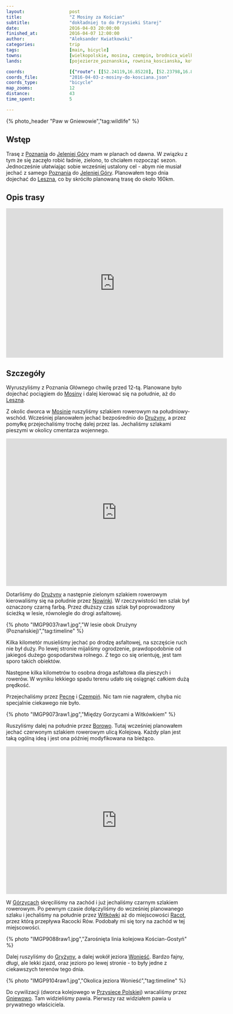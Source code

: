 ```yaml
---
layout:                 post
title:                  "Z Mosiny za Kościan"
subtitle:               "dokładniej to do Przysieki Starej"
date:                   2016-04-03 20:00:00
finished_at:            2016-04-07 12:00:00
author:                 "Aleksander Kwiatkowski"
categories:             trip
tags:                   [main, bicycle]
towns:                  [wielkopolskie, mosina, czempin, brodnica_wielkopolskie, koscian, smigiel]
lands:                  [pojezierze_poznanskie, rownina_koscianska, kotlina_sremska, pojezierze_krzywinskie]

coords:                 [{"route": [[52.24119,16.85228], [52.23798,16.84898], [52.22484,16.85301], [52.21850,16.84915], [52.21148,16.85503], [52.20880,16.84632], [52.21185,16.82606], [52.19886,16.82619], [52.19170,16.80881], [52.16799,16.80546], [52.15741,16.78216], [52.14403,16.76881], [52.14385,16.76628], [52.12862,16.76349], [52.12733,16.77160], [52.11835,16.78061], [52.11946,16.78851], [52.11832,16.78035], [52.09911,16.76907], [52.09484,16.73362], [52.06153,16.71148], [52.05622,16.70800], [52.04466,16.70778], [52.03600,16.71482], [52.03120,16.70856], [52.03381,16.70083], [52.02299,16.67616], [52.01673,16.67770], [52.01538,16.66680], [52.03138,16.61191], [52.03611,16.60449]], "type": "bicycle"}]
coords_file:            "2016-04-03-z-mosiny-do-kosciana.json"
coords_type:            "bicycle"
map_zooms:              12
distance:               43
time_spent:             5

---
```


[wiki-poznan]:               https://pl.wikipedia.org/wiki/Pozna%C5%84
[wiki-jelenia-gora]:         https://pl.wikipedia.org/wiki/Jelenia_G%C3%B3ra
[wiki-leszno]:               https://pl.wikipedia.org/wiki/Leszno
[wiki-mosina]:               https://pl.wikipedia.org/wiki/Mosina
[wiki-druzyna]:              https://pl.wikipedia.org/wiki/Dru%C5%BCyna_(wojew%C3%B3dztwo_wielkopolskie)
[wiki-nowinki]:              https://pl.wikipedia.org/wiki/Nowinki_(wojew%C3%B3dztwo_wielkopolskie)
[wiki-pecna]:                https://pl.wikipedia.org/wiki/Pecna
[wiki-czempin]:              https://pl.wikipedia.org/wiki/Czempi%C5%84
[wiki-borowo]:               https://pl.wikipedia.org/wiki/Borowo_(powiat_ko%C5%9Bcia%C5%84ski)
[wiki-gorzyce]:              https://pl.wikipedia.org/wiki/Gorzyce_(powiat_ko%C5%9Bcia%C5%84ski)
[wiki-witkowki]:             https://pl.wikipedia.org/wiki/Witk%C3%B3wki_(wie%C5%9B_w_wojew%C3%B3dztwie_wielkopolskim)
[wiki-racot]:                https://pl.wikipedia.org/wiki/Racot
[wiki-gryzyna]:              https://pl.wikipedia.org/wiki/Gry%C5%BCyna_(wojew%C3%B3dztwo_wielkopolskie)
[wiki-jezioro-woniesc]:      https://pl.wikipedia.org/wiki/Wonie%C5%9B%C4%87_(jezioro)
[wiki-przysieka-polska]:     https://pl.wikipedia.org/wiki/Przysieka_Polska
[wiki-gniewowo]:             https://pl.wikipedia.org/wiki/Gniewowo_(wojew%C3%B3dztwo_wielkopolskie)

{% photo_header "Paw w Gniewowie","tag:wildlife" %}

Wstęp
-----

Trasę z [Poznania][wiki-poznan] do [Jeleniej Góry][wiki-jelenia-gora] mam w planach od dawna.
W związku z tym że się zaczęło robić ładnie, zielono, to chciałem rozpocząć sezon. Jednocześnie
ułatwiając sobie wcześniej ustalony cel - abym nie musiał jechać z samego [Poznania][wiki-poznan]
do [Jeleniej Góry][wiki-jelenia-gora].
Planowałem tego dnia dojechać do [Leszna][wiki-leszno], co by skróciło planowaną trasę do około 160km.

Opis trasy
----------

<iframe height='405' width='590' frameborder='0' allowtransparency='true' scrolling='no' src='https://www.strava.com/activities/534931512/embed/fd591558c824f6404df076e85b491cdd2d069f1a'></iframe>

Szczegóły
---------

Wyruszyliśmy z Poznania Głównego chwilę przed 12-tą. Planowane było dojechać pociągiem
do [Mosiny][wiki-mosina] i dalej kierować się na południe, aż do [Leszna][wiki-leszno].

Z okolic dworca w [Mosinie][wiki-mosina] ruszyliśmy szlakiem rowerowym na południowy-wschód.
Wcześniej planowałem
jechać bezpośrednio do [Drużyny][wiki-druzyna], a przez pomyłkę przejechaliśmy
trochę dalej przez las. Jechaliśmy szlakami pieszymi w okolicy cmentarza wojennego.

<div class="vimeo"><iframe src='http://player.vimeo.com/video/161747055' width="600" height="400" frameborder="0" webkitAllowFullScreen mozallowfullscreen allowFullScreen> </iframe></div>

Dotarliśmy do [Drużyny][wiki-druzyna] a następnie zielonym szlakiem rowerowym
kierowaliśmy się na południe
przez [Nowinki][wiki-nowinki]. W rzeczywistości ten szlak był oznaczony czarną farbą.
Przez dłuższy czas szlak był poprowadzony ścieżką w lesie, równolegle do drogi asfaltowej.

{% photo "IMGP9037raw1.jpg","W lesie obok Drużyny (Poznańskiej)","tag:timeline" %}

Kilka kilometór musieliśmy jechać po drodzę asfaltowej, na szczęście ruch nie był duży.
Po lewej stronie mijaliśmy ogrodzenie, prawdopodobnie od jakiegoś dużego gospodarstwa
rolnego. Z tego co się orientuję, jest tam sporo takich obiektów.

Następne kilka kilometrów to osobna droga asfaltowa dla pieszych i rowerów. W wyniku
lekkiego spadu terenu udało się osiągnąć całkiem dużą prędkość.

Przejechaliśmy przez [Pecnę][wiki-pecna] i [Czempiń][wiki-czempin]. Nic tam nie nagrałem,
chyba nic specjalnie ciekawego nie było.

{% photo "IMGP9073raw1.jpg","Między Gorzycami a Witkówkiem" %}

Ruszyliśmy dalej na południe przez [Borowo][wiki-borowo]. Tutaj wcześniej planowałem
jechać czerwonym szlakiem rowerowym ulicą Kolejową. Każdy plan jest taką ogólną ideą i
jest ona później modyfikowana na bieżąco.

<div class="vimeo"><iframe src='http://player.vimeo.com/video/161758002' width="600" height="400" frameborder="0" webkitAllowFullScreen mozallowfullscreen allowFullScreen> </iframe></div>

W [Górzycach][wiki-gorzyce] skręciliśmy na zachód i już jechaliśmy czarnym szlakiem
rowerowym. Po pewnym czasie dołączyliśmy do wcześniej planowanego szlaku i jechaliśmy
na południe przez [Witkówki][wiki-witkowki] aż do miejscowości [Racot][wiki-racot],
przez którą przepływa Racocki Rów. Podobały mi się tory na zachód w tej miejscowości.

{% photo "IMGP9088raw1.jpg","Zarośnięta linia kolejowa Kościan-Gostyń" %}
<!--
<div class='pixels-photo'>
  <p>
    <img src='https://drscdn.500px.org/photo/148162379/m%3D900/cf40e1a1136a6d6ea99760e750803ed3' alt='Old railroad tracks by Aleksander Kwiatkowski on 500px.com'>
  </p>
  <a href='https://500px.com/photo/148162379/old-railroad-tracks-by-aleksander-kwiatkowski' alt='Old railroad tracks by Aleksander Kwiatkowski on 500px.com'></a>
</div>
<script type='text/javascript' src='https://500px.com/embed.js'></script>
-->

Dalej ruszyliśmy do [Gryżyny][wiki-gryzyna], a dalej wokół jeziora [Wonieść][wiki-jezioro-woniesc].
Bardzo fajny, długi, ale lekki zjazd, oraz jezioro po lewej stronie - to były jedne z ciekawszych
terenów tego dnia.

{% photo "IMGP9104raw1.jpg","Okolica jeziora Wonieść","tag:timeline" %}

Do cywilizacji (dworca kolejowego w [Przysiece Polskiej][wiki-przysieka-polska])
wracaliśmy przez [Gniewowo][wiki-gniewowo]. Tam widzieliśmy pawia. Pierwszy raz
widziałem pawia u prywatnego właściciela.
